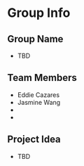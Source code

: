 # Group Info

## Group Name
- TBD

## Team Members
- Eddie Cazares
- Jasmine Wang
-
-

## Project Idea
- TBD